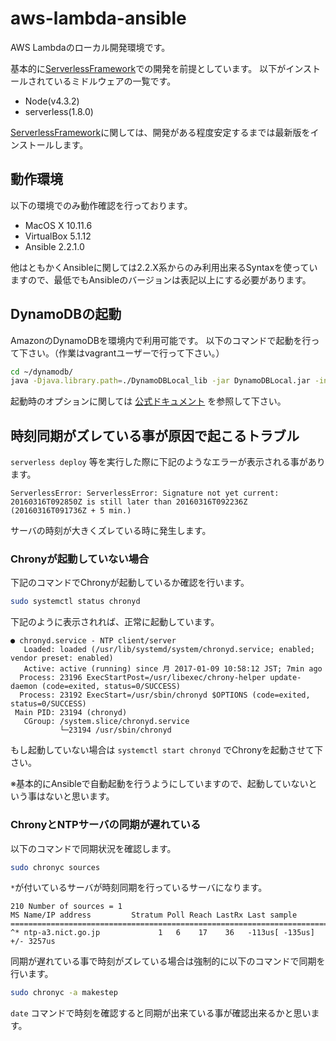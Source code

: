 # aws-lambda-ansible
AWS Lambdaのローカル開発環境です。

基本的に[ServerlessFramework](https://github.com/serverless/serverless)での開発を前提としています。
以下がインストールされているミドルウェアの一覧です。

- Node(v4.3.2)
- serverless(1.8.0)

[ServerlessFramework](https://github.com/serverless/serverless)に関しては、開発がある程度安定するまでは最新版をインストールします。

## 動作環境
以下の環境でのみ動作確認を行っております。

- MacOS X 10.11.6
- VirtualBox 5.1.12
- Ansible 2.2.1.0

他はともかくAnsibleに関しては2.2.X系からのみ利用出来るSyntaxを使っていますので、最低でもAnsibleのバージョンは表記以上にする必要があります。

## DynamoDBの起動

AmazonのDynamoDBを環境内で利用可能です。
以下のコマンドで起動を行って下さい。（作業はvagrantユーザーで行って下さい。）

```bash
cd ~/dynamodb/
java -Djava.library.path=./DynamoDBLocal_lib -jar DynamoDBLocal.jar -inMemory
```

起動時のオプションに関しては [公式ドキュメント](http://docs.aws.amazon.com/ja_jp/amazondynamodb/latest/developerguide/DynamoDBLocal.html) を参照して下さい。

## 時刻同期がズレている事が原因で起こるトラブル

```serverless deploy``` 等を実行した際に下記のようなエラーが表示される事があります。

```text
ServerlessError: ServerlessError: Signature not yet current: 20160316T092850Z is still later than 20160316T092236Z (20160316T091736Z + 5 min.)
```

サーバの時刻が大きくズレている時に発生します。

### Chronyが起動していない場合

下記のコマンドでChronyが起動しているか確認を行います。

```bash
sudo systemctl status chronyd
```

下記のように表示されれば、正常に起動しています。

```text
● chronyd.service - NTP client/server
   Loaded: loaded (/usr/lib/systemd/system/chronyd.service; enabled; vendor preset: enabled)
   Active: active (running) since 月 2017-01-09 10:58:12 JST; 7min ago
  Process: 23196 ExecStartPost=/usr/libexec/chrony-helper update-daemon (code=exited, status=0/SUCCESS)
  Process: 23192 ExecStart=/usr/sbin/chronyd $OPTIONS (code=exited, status=0/SUCCESS)
 Main PID: 23194 (chronyd)
   CGroup: /system.slice/chronyd.service
           └─23194 /usr/sbin/chronyd
```

もし起動していない場合は ```systemctl start chronyd``` でChronyを起動させて下さい。

※基本的にAnsibleで自動起動を行うようにしていますので、起動していないという事はないと思います。

### ChronyとNTPサーバの同期が遅れている

以下のコマンドで同期状況を確認します。

```bash
sudo chronyc sources
```

`*`が付いているサーバが時刻同期を行っているサーバになります。

```text
210 Number of sources = 1
MS Name/IP address         Stratum Poll Reach LastRx Last sample
===============================================================================
^* ntp-a3.nict.go.jp             1   6    17    36   -113us[ -135us] +/- 3257us
```

同期が遅れている事で時刻がズレている場合は強制的に以下のコマンドで同期を行います。

```bash
sudo chronyc -a makestep
```

```date``` コマンドで時刻を確認すると同期が出来ている事が確認出来るかと思います。
